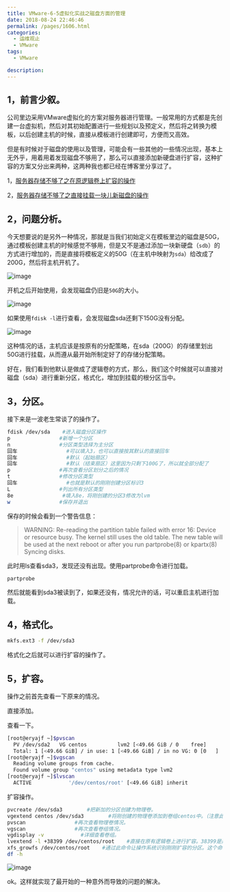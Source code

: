 ```yaml
---
title: VMware-6-5虚拟化实战之磁盘方面的管理
date: 2018-08-24 22:46:46
permalink: /pages/1606.html
categories: 
  - 运维观止
  - VMware
tags: 
  - VMware

description: 
---
```


## 1，前言少叙。

公司里边采用VMware虚拟化的方案对服务器进行管理。一般常用的方式都是先创建一台虚拟机，然后对其初始配置进行一些规划以及预定义，然后将之转换为模板，以后创建主机的时候，直接从模板进行创建即可，方便而又高效。

但是有时候对于磁盘的使用以及管理，可能会有一些其他的一些情况出现，基本上无外乎，用着用着发现磁盘不够用了，那么可以直接添加新硬盘进行扩容，这种扩容的方案又分出来两种，这两种我也都已经在博客里分享过了。

1，[服务器存储不够了之在原逻辑卷上扩容的操作](https://wiki.eryajf.net/pages/1130.html)

2，[服务器存储不够了之直接挂载一块儿新磁盘的操作](https://wiki.eryajf.net/pages/1117.html)

## 2，问题分析。

今天想要说的是另外一种情况，那就是当我们初始定义在模板里边的磁盘是50G，通过模板创建主机的时候感觉不够用，但是又不是通过添加一块新硬盘（`sdb`）的方式进行增加的，而是直接将模板定义的50G（在主机中映射为`sda`）给改成了200G，然后将主机开机了。

![image](http://t.eryajf.net/imgs/2021/09/699f11ca1db44a5a.jpg)

开机之后开始使用，会发现磁盘仍旧是`50G`的大小。

![image](http://t.eryajf.net/imgs/2021/09/263e520941c268b0.jpg)

如果使用`fdisk -l`进行查看，会发现磁盘sda还剩下150G没有分配。

![image](http://t.eryajf.net/imgs/2021/09/631dedcc8c734c39.jpg)

这种情况的话，主机应该是按原有的分配策略，在sda（200G）的存储里划出50G进行挂载，从而遵从最开始所制定好了的存储分配策略。

好在，我们看到他默认是做成了逻辑卷的方式，那么，我们这个时候就可以直接对磁盘（sda）进行重新分区，格式化，增加到挂载的根分区当中。

## 3，分区。

接下来是一波老生常谈了的操作了。

```sh
fdisk /dev/sda    #进入磁盘分区操作
p                #新增一个分区
n                #分区类型选择为主分区
回车                #可以填入3，也可以直接按其默认的直接回车
回车                #默认（起始扇区）
回车                #默认（结束扇区）这里因为只剩下100G了，所以就全部分配了
p                #再次查看分区划分之后的情况
t                #修改分区类型
回车                #也就是默认的刚刚创建分区标识3
L                #列出所有分区类型
8e                #填入8e，将刚创建的分区3修改为lvm
w                #保存并退出
```

保存的时候会看到一个警告信息：

> WARNING: Re-reading the partition table failed with error 16: Device or resource busy.
> The kernel still uses the old table. The new table will be used at
> the next reboot or after you run partprobe(8) or kpartx(8)
> Syncing disks.

此时用ls查看sda3，发现还没有出现。使用partprobe命令进行加载。

```sh
partprobe
```

然后就能看到sda3被读到了，如果还没有，情况允许的话，可以重启主机进行加载。

## 4，格式化。

```sh
mkfs.ext3 -f /dev/sda3
```

格式化之后就可以进行扩容的操作了。

## 5，扩容。

操作之前首先查看一下原来的情况。

直接添加。

查看一下。

```sh
[root@eryajf ~]$pvscan
  PV /dev/sda2   VG centos          lvm2 [<49.66 GiB / 0    free]
  Total: 1 [<49.66 GiB] / in use: 1 [<49.66 GiB] / in no VG: 0 [0   ]
[root@eryajf ~]$vgscan
  Reading volume groups from cache.
  Found volume group "centos" using metadata type lvm2
[root@eryajf ~]$lvscan
  ACTIVE            '/dev/centos/root' [<49.66 GiB] inherit
```

扩容操作。

```sh
pvcreate /dev/sda3        #把新加的分区创建为物理卷。
vgextend centos /dev/sda3        #将刚创建的物理卷添加到卷组centos中。（注意此处的centos是通过刚才vgscan得到的。）
pvscan                #再次查看物理卷情况。
vgscan                #再次查看卷组情况。
vgdisplay -v            #详细查看卷组。
lvextend -l +38399 /dev/centos/root    #直接在原有逻辑卷上进行扩容。38399是通过刚才详细查看卷组得到的free PE数。
xfs_growfs /dev/centos/root    #通过此命令让操作系统识别刚刚扩容的分区。这个命令适用在centos 7系统中。如果是6的，则用resize2fs -f /dev/centos/root
df -h
```

![image](http://t.eryajf.net/imgs/2021/09/344cbb8cfffa678e.jpg)

ok。这样就实现了最开始的一种意外而导致的问题的解决。
